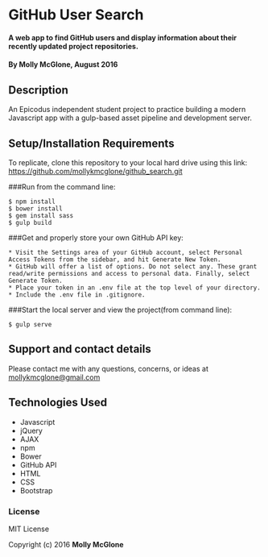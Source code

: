 # GitHub User Search

#### A web app to find GitHub users and display information about their recently updated project repositories.

#### By Molly McGlone, August 2016

## Description

An Epicodus independent student project to practice building a modern Javascript app with a gulp-based asset pipeline and development server.

## Setup/Installation Requirements

To replicate, clone this repository to your local hard drive using this link: https://github.com/mollykmcglone/github_search.git

###Run from the command line:
```
$ npm install
$ bower install
$ gem install sass
$ gulp build
```
###Get and properly store your own GitHub API key:
```
* Visit the Settings area of your GitHub account, select Personal Access Tokens from the sidebar, and hit Generate New Token.
* GitHub will offer a list of options. Do not select any. These grant read/write permissions and access to personal data. Finally, select Generate Token.
* Place your token in an .env file at the top level of your directory.
* Include the .env file in .gitignore.
```
###Start the local server and view the project(from command line):
```
$ gulp serve
```
## Support and contact details

Please contact me with any questions, concerns, or ideas at mollykmcglone@gmail.com

## Technologies Used

* Javascript
* jQuery
* AJAX
* npm
* Bower
* GitHub API
* HTML
* CSS
* Bootstrap

### License

MIT License

Copyright (c) 2016  **Molly McGlone**
